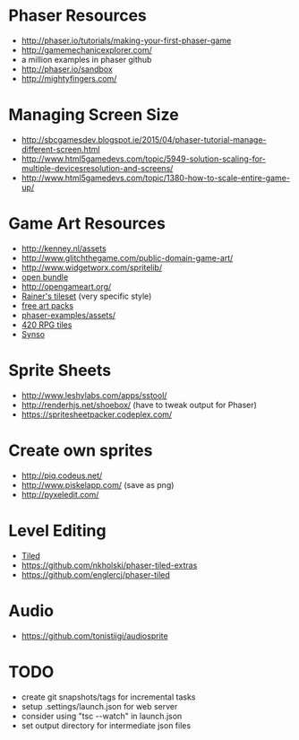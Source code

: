 # Phaser Resources
* http://phaser.io/tutorials/making-your-first-phaser-game
* http://gamemechanicexplorer.com/
* a million examples in phaser github
* http://phaser.io/sandbox
* http://mightyfingers.com/

# Managing Screen Size
* http://sbcgamesdev.blogspot.ie/2015/04/phaser-tutorial-manage-different-screen.html
* http://www.html5gamedevs.com/topic/5949-solution-scaling-for-multiple-devicesresolution-and-screens/
* http://www.html5gamedevs.com/topic/1380-how-to-scale-entire-game-up/

# Game Art Resources
* http://kenney.nl/assets
* http://www.glitchthegame.com/public-domain-game-art/
* http://www.widgetworx.com/spritelib/
* [open bundle](http://open.commonly.cc/unlocked)
* http://opengameart.org/
* [Rainer's tileset](http://www.reinerstilesets.de/) (very specific style)
* [free art packs](https://www.reddit.com/r/gamedev/comments/3j8cg8/free_game_art_ultimate_platformer_game_art_pack/)
* [phaser-examples/assets/](https://github.com/photonstorm/phaser-examples/tree/master/examples/assets)
* [420 RPG tiles](http://7soul1.deviantart.com/art/420-Pixel-Art-Icons-for-RPG-129892453)
* [Synso](http://bagfullofwrong.co.uk/bagfullofwords/abuse-my-ip-make-games/)

# Sprite Sheets
* http://www.leshylabs.com/apps/sstool/
* http://renderhjs.net/shoebox/ (have to tweak output for Phaser)
* https://spritesheetpacker.codeplex.com/

# Create own sprites
* http://piq.codeus.net/
* http://www.piskelapp.com/ (save as png)
* http://pyxeledit.com/

# Level Editing
* [Tiled](http://www.mapeditor.org/)
* https://github.com/nkholski/phaser-tiled-extras
* https://github.com/englercj/phaser-tiled

# Audio
* https://github.com/tonistiigi/audiosprite

# TODO
* create git snapshots/tags for incremental tasks
* setup .settings/launch.json for web server
* consider using "tsc --watch" in launch.json
* set output directory for intermediate json files
